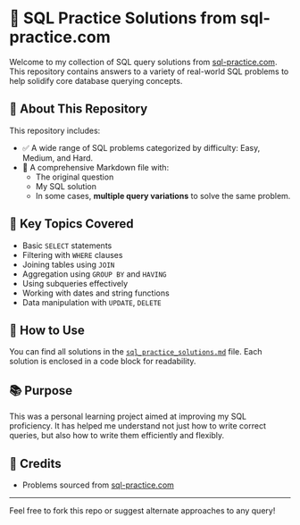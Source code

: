 # 🧠 SQL Practice Solutions from sql-practice.com

Welcome to my collection of SQL query solutions from [sql-practice.com](https://sql-practice.com). This repository contains answers to a variety of real-world SQL problems to help solidify core database querying concepts.

## 📌 About This Repository

This repository includes:
- ✅ A wide range of SQL problems categorized by difficulty: Easy, Medium, and Hard.
- 🧾 A comprehensive Markdown file with:
  - The original question
  - My SQL solution
  - In some cases, **multiple query variations** to solve the same problem.

## 🧠 Key Topics Covered

- Basic `SELECT` statements
- Filtering with `WHERE` clauses
- Joining tables using `JOIN`
- Aggregation using `GROUP BY` and `HAVING`
- Using subqueries effectively
- Working with dates and string functions
- Data manipulation with `UPDATE`, `DELETE`

## 🚀 How to Use

You can find all solutions in the [`sql_practice_solutions.md`](./sql_practice_solutions.md) file. Each solution is enclosed in a code block for readability.

## 📚 Purpose

This was a personal learning project aimed at improving my SQL proficiency. It has helped me understand not just how to write correct queries, but also how to write them efficiently and flexibly.

## 📎 Credits

- Problems sourced from [sql-practice.com](https://sql-practice.com)

---

Feel free to fork this repo or suggest alternate approaches to any query!

